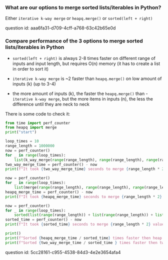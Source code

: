 ### What are our options to merge sorted lists/iterables in Python?

Either `iterative k-way merge` or `heapq.merge()` or `sorted(left + right)`

question id: aaa6fa31-d709-4cff-a768-63c42b65e0d


### Compare performance of the 3 options to merge sorted lists/iterables in Python

- `sorted(left + right)` is always 2-8 times faster on different range of inputs and input length,
but requires O(n) memory (it has to create a list in order to sort it)

- `iterative k-way merge` is ~2 faster than `heapq.merge()` on low amount of inputs (k) (up to 3-4)

- the more amount of inputs (k), the faster the `heapq.merge()` than - `iterative k-way merge`, 
but the more items in inputs (n), the less the difference until they are neck to neck

There is some code to check it:
```python
from time import perf_counter
from heapq import merge
print("start")

loop_times = 10
range_length = 1000000
now = perf_counter()
for _ in range(loop_times):
    list(k_way_merge(range(range_length), range(range_length), range(range_length), range(range_length), range(range_length), range(range_length), range(range_length), range(range_length), range(range_length), range(range_length)))
two_way_merge_time = perf_counter() - now
print(f"It took {two_way_merge_time} seconds to merge {range_length * 2} values with two way merge")

now = perf_counter()
for _ in range(loop_times):
    list(merge(range(range_length), range(range_length), range(range_length), range(range_length), range(range_length), range(range_length), range(range_length), range(range_length), range(range_length), range(range_length)))
heapq_merge_time = perf_counter() - now
print(f"It took {heapq_merge_time} seconds to merge {range_length * 2} values with heapq.merge()")

now = perf_counter()
for _ in range(loop_times):
    sorted(list(range(range_length)) + list(range(range_length)) + list(range(range_length)) + list(range(range_length)) + list(range(range_length)) + list(range(range_length)) + list(range(range_length)) + list(range(range_length)) + list(range(range_length)) + list(range(range_length)))
sorted_time = perf_counter() - now
print(f"It took {sorted_time} seconds to merge {range_length * 2} values with sorter([] + [])")

print()
print(f"Sorted {heapq_merge_time / sorted_time} times faster then heap q merge")
print(f"Sorted {two_way_merge_time / sorted_time } times faster then two-way merge")
```

question id: 5cc28161-c955-4538-84d3-4e2e3654afa4

